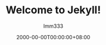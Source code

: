 ---
title:  "Welcome to Jekyll!"
date: 2000-00-00T00:00:00+08:00
author: lmm333
layout: post
comments: true
published: false
permalink: /link_xxx/
categories:
- x
tags:
- a
- b
---
